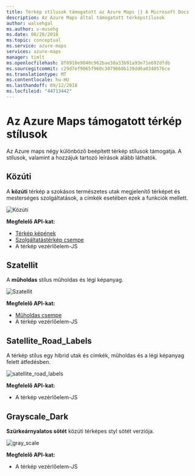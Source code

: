 ```yaml
---
title: Térkép stílusok támogatott az Azure Maps |} A Microsoft Docs
description: Az Azure Maps által támogatott térképstílusok
author: walsehgal
ms.author: v-musehg
ms.date: 08/28/2018
ms.topic: conceptual
ms.service: azure-maps
services: azure-maps
manager: timlt
ms.openlocfilehash: 8f0910e9040c962bae30a33b91a93e71e692dfdb
ms.sourcegitcommit: c29d7ef9065f960c3079660b139dd6a8348576ce
ms.translationtype: MT
ms.contentlocale: hu-HU
ms.lasthandoff: 09/12/2018
ms.locfileid: "44713442"
---
```

# <a name="azure-maps-supported-map-styles"></a>Az Azure Maps támogatott térkép stílusok
Az Azure maps négy különböző beépített térkép stílusok támogatja. A stílusok, valamint a hozzájuk tartozó leírások alább láthatók.

## <a name="road"></a>Közúti
A **közúti** térkép a szokásos természetes utak megjelenítő térképet és mesterséges szolgáltatások, a címkék esetében ezek a funkciók mellett.

![Közúti](./media/supported-map-styles/road.png)

**Megfelelő API-kat:**
* [Térkép képének](https://docs.microsoft.com/rest/api/maps/render/getmapimage)
* [Szolgáltatástérkép csempe](https://docs.microsoft.com/rest/api/maps/render/getmaptile)
* A térkép vezérlőelem-JS

## <a name="satellite"></a>Szatellit 
A **műholdas** stílus műholdas és légi képanyag.

![Szatellit](./media/supported-map-styles/satellite.png)

**Megfelelő API-kat:**
* [Műholdas csempe](https://docs.microsoft.com/rest/api/maps/render/getmapimagerytilepreview)
* A térkép vezérlőelem-JS

## <a name="satelliteroadlabels"></a>Satellite_Road_Labels
A térkép stílus egy hibrid utak és címkék, műholdas és a légi képanyag felett átfedésben.

![satellite_road_labels](./media/supported-map-styles/satellite_road_labels.png)

**Megfelelő API-kat:**
* A térkép vezérlőelem-JS

## <a name="grayscaledark"></a>Grayscale_Dark
**Szürkeárnyalatos sötét** közúti térképes styl sötét verziója.

![gray_scale](./media/supported-map-styles/grayscale_dark.png)

**Megfelelő API-kat:**
* A térkép vezérlőelem-JS 